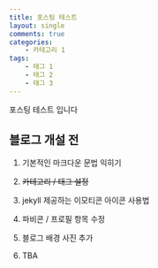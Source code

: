 ```yaml
---
title: 포스팅 테스트
layout: single
comments: true
categories:
    - 카테고리 1
tags:
    - 태그 1
    - 태그 2
    - 태그 3
---
```


포스팅 테스트 입니다

## 블로그 개설 전

1. 기본적인 마크다운 문법 익히기

2. ~~카테고리 / 태그 설정~~

3. jekyll 제공하는 이모티콘 아이콘 사용법

4. 파비콘 / 프로필 항목 수정

5. 블로그 배경 사진 추가

6. TBA